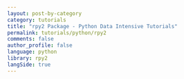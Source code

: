 ```yaml
---
layout: post-by-category
category: tutorials
title: "rpy2 Package - Python Data Intensive Tutorials"
permalink: tutorials/python/rpy2
comments: false
author_profile: false
language: python
library: rpy2
langSide: true
---
```

